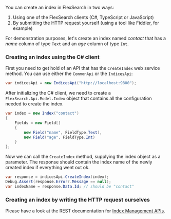 You can create an index in FlexSearch in two ways:

1. Using one of the FlexSearch clients (C#, TypeScript or JavaScript)
2. By submitting the HTTP request yourself (using a tool like Fiddler, for example)

For demonstration purposes, let's create an index named *contact* that has a *name* column of type `Text` and an *age* column of type `Int`.

### Creating an index using the C# client

First you need to get hold of an API that has the `CreateIndex` web service method. You can use either the `CommonApi` or the `IndicesApi`:

```csharp
var indicesApi = new IndicesApi("http://localhost:9800");
```

After initializing the C# client, we need to create a `FlexSearch.Api.Model.Index` object that contains all the configuration needed to create the index. 

```csharp
var index = new Index("contact")
{
    Fields = new Field[]
    {
        new Field("name", FieldType.Text),
        new Field("age", FieldType.Int)
    }
};
```

Now we can call the `CreateIndex` method, supplying the index object as a parameter. The response should contain the index name of the newly created index if everything went out ok.

```csharp
var response = indicesApi.CreateIndex(index);
Debug.Assert(response.Error?.Message == null);
var indexName = response.Data.Id; // should be "contact"
```

### Creating an index by writing the HTTP request ourselves

Please have a look at the REST documentation for [Index Management APIs].

[Index Management APIs]: https://flexsearch.net/docs/rest/examples/create-indices.html